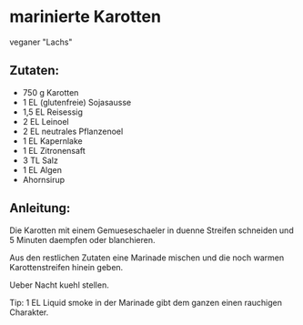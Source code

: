 marinierte Karotten
===
veganer "Lachs"

Zutaten:
---
- 750 g Karotten
- 1 EL (glutenfreie) Sojasausse
- 1,5 EL Reisessig
- 2 EL Leinoel
- 2 EL neutrales Pflanzenoel
- 1 EL Kapernlake
- 1 EL Zitronensaft
- 3 TL Salz
- 1 EL Algen
-   Ahornsirup

Anleitung:
---
Die Karotten mit einem Gemueseschaeler in duenne Streifen schneiden und 5 Minuten daempfen oder blanchieren.

Aus den restlichen Zutaten eine Marinade mischen und die noch warmen Karottenstreifen hinein geben.

Ueber Nacht kuehl stellen.

Tip: 1 EL Liquid smoke in der Marinade gibt dem ganzen einen rauchigen Charakter.